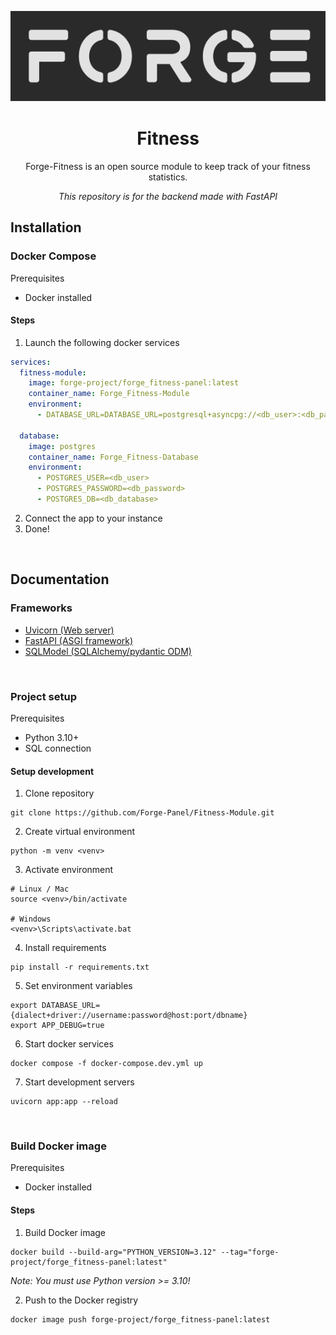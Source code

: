 <p align="center">
  <a href="https://github.com/Forge-Panel" target="blank"><img src="https://raw.githubusercontent.com/Forge-Panel/.github/refs/heads/main/images/forge_logo_dark_bg.svg" width="512" alt="Forge Logo" /></a>
</p>
<h1 align="center">Fitness</h1>

<p align="center">Forge-Fitness is an open source module to keep track of your fitness statistics.</p>
<p align="center"><i>This repository is for the backend made with FastAPI</i></p>


## Installation
### Docker Compose

Prerequisites
- Docker installed

#### Steps
1. Launch the following docker services
```yaml
services:
  fitness-module:
    image: forge-project/forge_fitness-panel:latest
    container_name: Forge_Fitness-Module
    environment:
      - DATABASE_URL=DATABASE_URL=postgresql+asyncpg://<db_user>:<db_password>@localhost/<db_database>

  database:
    image: postgres
    container_name: Forge_Fitness-Database
    environment:
      - POSTGRES_USER=<db_user>
      - POSTGRES_PASSWORD=<db_password>
      - POSTGRES_DB=<db_database>
```

2. Connect the app to your instance
3. Done!
<br />

## Documentation

### Frameworks
- [Uvicorn (Web server)](https://www.uvicorn.org/)
- [FastAPI (ASGI framework)](https://fastapi.tiangolo.com/)
- [SQLModel (SQLAlchemy/pydantic ODM)](https://sqlmodel.tiangolo.com/)

<br />

### Project setup

Prerequisites
- Python 3.10+
- SQL connection

#### Setup development
1. Clone repository
```shell
git clone https://github.com/Forge-Panel/Fitness-Module.git
```

2. Create virtual environment
```shell
python -m venv <venv>
```

3. Activate environment
```shell
# Linux / Mac
source <venv>/bin/activate

# Windows
<venv>\Scripts\activate.bat
```

4. Install requirements
```shell
pip install -r requirements.txt
```

5. Set environment variables
```shell
export DATABASE_URL={dialect+driver://username:password@host:port/dbname}
export APP_DEBUG=true
```

6. Start docker services
```shell
docker compose -f docker-compose.dev.yml up
```

7. Start development servers
```shell
uvicorn app:app --reload
```

<br />

### Build Docker image

Prerequisites
- Docker installed

#### Steps
1. Build Docker image
```shell
docker build --build-arg="PYTHON_VERSION=3.12" --tag="forge-project/forge_fitness-panel:latest"
```
_Note: You must use Python version >= 3.10!_

2. Push to the Docker registry
```shell
docker image push forge-project/forge_fitness-panel:latest
```